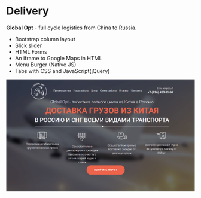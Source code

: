 # Delivery

**Global Opt** - full cycle logistics from China to Russia.

 * Bootstrap column layout
 * Slick slider
 * HTML Forms
 * An iframe to Google Maps in HTML
 * Menu Burger (Native JS)
 * Tabs with CSS and JavaScript(jQuery)

![First screen](src/img/Project_Delivery.png)
